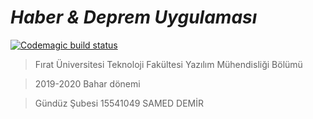 # *Haber & Deprem Uygulaması*

[![Codemagic build status](https://api.codemagic.io/apps/5ef1a434c0adbfcb949f1e0f/5ef1a434c0adbfcb949f1e0e/status_badge.svg)](https://codemagic.io/apps/5ef1a434c0adbfcb949f1e0f/5ef1a434c0adbfcb949f1e0e/latest_build)

> Fırat Üniversitesi Teknoloji Fakültesi Yazılım Mühendisliği Bölümü 

> 2019-2020 Bahar dönemi
   
> Gündüz Şubesi
15541049 SAMED DEMİR

